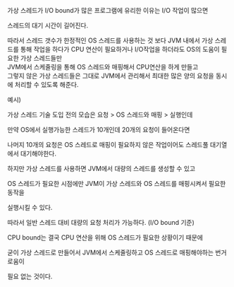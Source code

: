   

가상 스레드가 I/O bound가 많은 프로그램에 유리한 이유는 I/O 작업이 많으면

스레드의 대기 시간이 길어진다.

따라서 스레드 갯수가 한정적인 OS 스레드를 사용하는 것 보다 JVM 내에서 가상 스레드를 통해 작업을 하다가 CPU 연산이 필요하거나 I/O작업을 하더라도 OS의 도움이 필요한 가상 스레드들만  
JVM에서 스케줄링을 통해 OS 스레드와 매핑해서 CPU연산을 하게 만들고  
그렇지 않은 가상 스레드들은 그대로 JVM에서 관리해서 최대한 많은 양의 요청을 동시에 처리할 수 있도록 해준다.  

  

예시)

가상 스레드 기술 도입 전의 모습은 요청 > OS 스레드와 매핑 > 실행인데

만약 OS에서 실행가능한 스레드가 10개인데 20개의 요청이 들어온다면

나머지 10개의 요청은 OS 스레드로 매핑이 필요하지 않은 작업이어도 스레드풀 대기열에서 대기해야한다.

  

하지만 가상 스레드를 사용하면 JVM에서 대량의 스레드를 생성할 수 있고

OS 스레드가 필요한 시점에만 JVM이 가상 스레드와 OS 스레드를 매핑시켜서 필요한 동작을

실행시킬 수 있다.

  

따라서 일반 스레드 대비 대량의 요청 처리가 가능하다. (I/O bound 기준)

CPU bound는 결국 CPU 연산을 위해 OS 스레드가 필요한 상황이기 때문에

굳이 가상 스레드로 만들어서 JVM에서 스케줄링하고 OS 스레드로 매핑해야하는 번거로움이

필요 없는 것이다.
